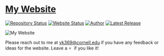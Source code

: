 # <a href="https://vkorde3.github.io/personal-website/" target="_blank">My Website</a>

[![Repository Status](https://img.shields.io/badge/Repository%20Status-Maintained-dark%20green.svg)](https://github.com/vkorde3/personal-website)
[![Website Status](https://img.shields.io/badge/Website%20Status-Online-green)](https://vkorde3.github.io/personal-website/)
[![Author](https://img.shields.io/badge/Author-Vishakha%20Korde-blue.svg)](https://www.linkedin.com/in/vishakha-korde/)
[![Latest Release](https://img.shields.io/badge/Latest%20Release-01%20April%202025-yellow.svg)](https://github.com/vkorde3/personal-website/commit/master)

![My Website](https://github.com/vkorde3/personal-website/master/website.jpg)

Please reach out to me at vk369@cornell.edu if you have any feedback or ideas for the website. Leave a :star: &nbsp;if you like it!
